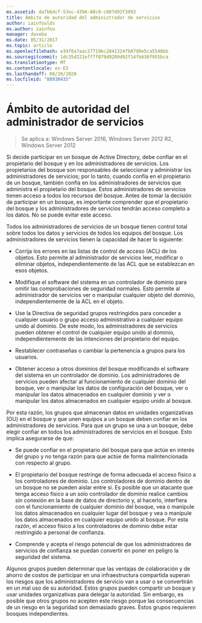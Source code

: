 ```yaml
---
ms.assetid: da7b6dcf-53ec-4394-88c0-c087d92f3893
title: Ámbito de autoridad del administrador de servicios
author: iainfoulds
ms.author: iainfou
manager: daveba
ms.date: 05/31/2017
ms.topic: article
ms.openlocfilehash: e34f8a7aac27719bc2841324fb87d9e5ca5548bb
ms.sourcegitcommit: 1dc35d221eff7f079d9209d92f14fb630f955bca
ms.translationtype: MT
ms.contentlocale: es-ES
ms.lasthandoff: 08/26/2020
ms.locfileid: "88938435"
---
```

# <a name="service-administrator-scope-of-authority"></a>Ámbito de autoridad del administrador de servicios

>Se aplica a: Windows Server 2016, Windows Server 2012 R2, Windows Server 2012

Si decide participar en un bosque de Active Directory, debe confiar en el propietario del bosque y en los administradores de servicios. Los propietarios del bosque son responsables de seleccionar y administrar los administradores de servicios; por lo tanto, cuando confía en el propietario de un bosque, también confía en los administradores de servicios que administra el propietario del bosque. Estos administradores de servicios tienen acceso a todos los recursos del bosque. Antes de tomar la decisión de participar en un bosque, es importante comprender que el propietario del bosque y los administradores de servicios tendrán acceso completo a los datos. No se puede evitar este acceso.

Todos los administradores de servicios de un bosque tienen control total sobre todos los datos y servicios de todos los equipos del bosque. Los administradores de servicios tienen la capacidad de hacer lo siguiente:

-   Corrija los errores en las listas de control de acceso (ACL) de los objetos. Esto permite al administrador de servicios leer, modificar o eliminar objetos, independientemente de las ACL que se establezcan en esos objetos.

-   Modifique el software del sistema en un controlador de dominio para omitir las comprobaciones de seguridad normales. Esto permite al administrador de servicios ver o manipular cualquier objeto del dominio, independientemente de la ACL en el objeto.

-   Use la Directiva de seguridad grupos restringidos para conceder a cualquier usuario o grupo acceso administrativo a cualquier equipo unido al dominio. De este modo, los administradores de servicios pueden obtener el control de cualquier equipo unido al dominio, independientemente de las intenciones del propietario del equipo.

-   Restablecer contraseñas o cambiar la pertenencia a grupos para los usuarios.

-   Obtener acceso a otros dominios del bosque modificando el software del sistema en un controlador de dominio. Los administradores de servicios pueden afectar al funcionamiento de cualquier dominio del bosque, ver o manipular los datos de configuración del bosque, ver o manipular los datos almacenados en cualquier dominio y ver o manipular los datos almacenados en cualquier equipo unido al bosque.

Por esta razón, los grupos que almacenan datos en unidades organizativas (OU) en el bosque y que unen equipos a un bosque deben confiar en los administradores de servicios. Para que un grupo se una a un bosque, debe elegir confiar en todos los administradores de servicios en el bosque. Esto implica asegurarse de que:

-   Se puede confiar en el propietario del bosque para que actúe en interés del grupo y no tenga razón para que actúe de forma malintencionada con respecto al grupo.

-   El propietario del bosque restringe de forma adecuada el acceso físico a los controladores de dominio. Los controladores de dominio dentro de un bosque no se pueden aislar entre sí. Es posible que un atacante que tenga acceso físico a un solo controlador de dominio realice cambios sin conexión en la base de datos de directorio y, al hacerlo, interfiera con el funcionamiento de cualquier dominio del bosque, vea o manipule los datos almacenados en cualquier lugar del bosque y vea o manipule los datos almacenados en cualquier equipo unido al bosque. Por esta razón, el acceso físico a los controladores de dominio debe estar restringido a personal de confianza.

-   Comprende y acepta el riesgo potencial de que los administradores de servicios de confianza se puedan convertir en poner en peligro la seguridad del sistema.

Algunos grupos pueden determinar que las ventajas de colaboración y de ahorro de costos de participar en una infraestructura compartida superan los riesgos que los administradores de servicio van a usar o se convertirán en un mal uso de su autoridad. Estos grupos pueden compartir un bosque y usar unidades organizativas para delegar la autoridad. Sin embargo, es posible que otros grupos no acepten este riesgo porque las consecuencias de un riesgo en la seguridad son demasiado graves. Estos grupos requieren bosques independientes.



